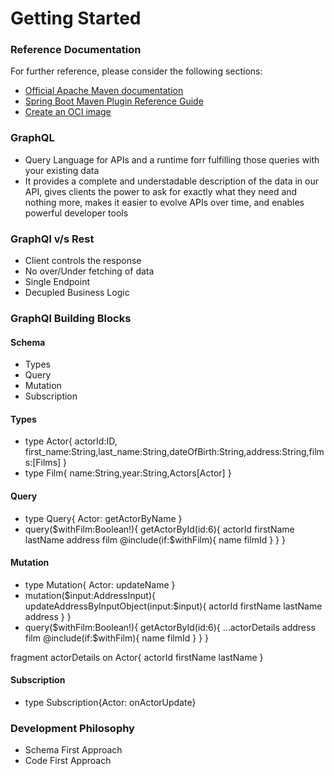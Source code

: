 # Getting Started

### Reference Documentation

For further reference, please consider the following sections:

* [Official Apache Maven documentation](https://maven.apache.org/guides/index.html)
* [Spring Boot Maven Plugin Reference Guide](https://docs.spring.io/spring-boot/docs/2.7.1/maven-plugin/reference/html/)
* [Create an OCI image](https://docs.spring.io/spring-boot/docs/2.7.1/maven-plugin/reference/html/#build-image)

### GraphQL
* Query Language for APIs and a runtime forr fulfilling those queries with your existing data
* It provides a complete and understadable description of the data in our API, gives clients the power to ask for exactly what they need and nothing more, makes it easier to evolve APIs over time, and enables powerful developer tools

### GraphQl v/s Rest
* Client controls the response
* No over/Under fetching of data
* Single Endpoint
* Decupled Business Logic


### GraphQl Building Blocks
#### Schema
* Types
* Query
* Mutation
* Subscription

#### Types
* type Actor{
actorId:ID, first_name:String,last_name:String,dateOfBirth:String,address:String,films:[Films]
}
* type Film{
name:String,year:String,Actors[Actor]
}

#### Query
* type Query{
Actor: getActorByName
}
* query($withFilm:Boolean!){
  getActorById(id:6){
  actorId
  firstName
  lastName
  address
  film @include(if:$withFilm){
  name
  filmId
  }
  }
  }

#### Mutation
* type Mutation{
Actor: updateName
}
* mutation($input:AddressInput){
  updateAddressByInputObject(input:$input){
  actorId
  firstName
  lastName
  address
  }
  }
* query($withFilm:Boolean!){
  getActorById(id:6){
  ...actorDetails
  address
  film @include(if:$withFilm){
  name
  filmId
  }
  }
  }

fragment actorDetails on Actor{
actorId
firstName
lastName
}
#### Subscription
* type Subscription{Actor: onActorUpdate}


### Development Philosophy
* Schema First Approach
* Code First Approach

